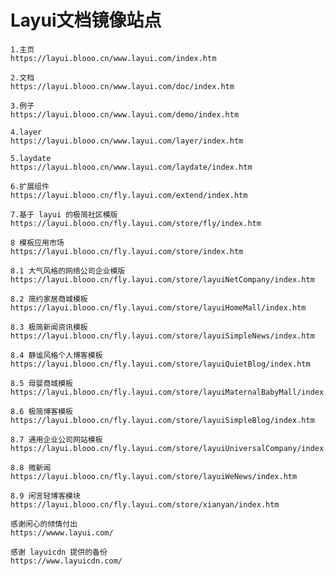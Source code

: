 # Layui文档镜像站点

    1.主页
    https://layui.blooo.cn/www.layui.com/index.htm

    2.文档
    https://layui.blooo.cn/www.layui.com/doc/index.htm

    3.例子
    https://layui.blooo.cn/www.layui.com/demo/index.htm

    4.layer
    https://layui.blooo.cn/www.layui.com/layer/index.htm

    5.laydate
    https://layui.blooo.cn/www.layui.com/laydate/index.htm

    6.扩展组件
    https://layui.blooo.cn/fly.layui.com/extend/index.htm

    7.基于 layui 的极简社区模版
    https://layui.blooo.cn/fly.layui.com/store/fly/index.htm

    8 模板应用市场
    https://layui.blooo.cn/fly.layui.com/store/index.htm

    8.1 大气风格的网络公司企业模版
    https://layui.blooo.cn/fly.layui.com/store/layuiNetCompany/index.htm

    8.2 简约家居商城模板
    https://layui.blooo.cn/fly.layui.com/store/layuiHomeMall/index.htm

    8.3 极简新闻资讯模板
    https://layui.blooo.cn/fly.layui.com/store/layuiSimpleNews/index.htm

    8.4 静谧风格个人博客模板
    https://layui.blooo.cn/fly.layui.com/store/layuiQuietBlog/index.htm

    8.5 母婴商城模板
    https://layui.blooo.cn/fly.layui.com/store/layuiMaternalBabyMall/index.htm

    8.6 极简博客模板
    https://layui.blooo.cn/fly.layui.com/store/layuiSimpleBlog/index.htm

    8.7 通用企业公司网站模板
    https://layui.blooo.cn/fly.layui.com/store/layuiUniversalCompany/index.htm

    8.8 微新闻
    https://layui.blooo.cn/fly.layui.com/store/layuiWeNews/index.htm

    8.9 闲言轻博客模块
    https://layui.blooo.cn/fly.layui.com/store/xianyan/index.htm

    感谢闲心的倾情付出
    https://wwww.layui.com/

    感谢 layuicdn 提供的备份
    https://www.layuicdn.com/